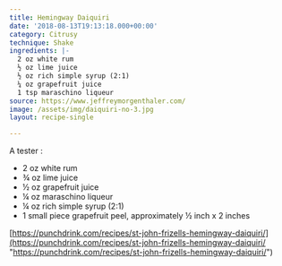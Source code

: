 ```yaml
---
title: Hemingway Daiquiri
date: '2018-08-13T19:13:18.000+00:00'
category: Citrusy
technique: Shake
ingredients: |-
  2 oz white rum
  ½ oz lime juice
  ½ oz rich simple syrup (2:1)
  ¼ oz grapefruit juice
  1 tsp maraschino liqueur
source: https://www.jeffreymorgenthaler.com/
image: /assets/img/daiquiri-no-3.jpg
layout: recipe-single

---
```

A tester :

* 2 oz white rum
* ¾ oz lime juice
* ½ oz grapefruit juice
* ¼ oz maraschino liqueur
* ¼ oz rich simple syrup (2:1)
* 1 small piece grapefruit peel, approximately ½ inch x 2 inches

[https://punchdrink.com/recipes/st-john-frizells-hemingway-daiquiri/](https://punchdrink.com/recipes/st-john-frizells-hemingway-daiquiri/ "https://punchdrink.com/recipes/st-john-frizells-hemingway-daiquiri/")